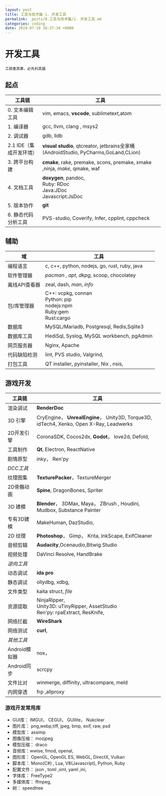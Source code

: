 ```yaml
---
layout: post
title: 工具与技术篇-1. 开发工具
permalink: _posts/0.工具与技术篇/1. 开发工具.md
categories: coding
date: 2019-07-18 18:37:34 +0800
---
```

# 开发工具

    工欲善其事，必先利其器

## 起点

工具链 | 工具
--- | ---
0.  文本编辑工具 | vim, emacs, **vscode**, sublimetext,atom
1.  编译器 | gcc, llvm, clang , msys2
2.  调试器 | gdb, lldb 
2.1 IDE（集成开发环境） | **visual studio**, qtcreator, jetbrains全家桶(AndroidStudio, PyCharms,GoLand,CLion)
3. 跨平台构建 | **cmake**, rake, premake, scons, premake, xmake ,ninja, *make*, qmake, waf
4. 文档工具 | **doxygen**, pandoc, <br>Ruby: RDoc<br>Java:JDoc<br>Javascript:JsDoc
5. 版本协作 | **git**
6. 静态代码分析工具| PVS-studio, Coverify, Infer, cpplint, cppcheck

## 辅助
域 | 工具
--- | --- 
编程语言 | c, c++, python, nodejs, go, rust, ruby, java
软件管理器 | *pacman* , *apt*, *dkpg*, scoop, chocolatey
离线API查看器 | zeal, dash, *man*, *info*
包/库管理器 | C++: vcpkg, connan<br>Python: pip<br>nodejs:npm<br>Ruby:gem<br>Rust:cargo
数据库 | MySQL/Mariadb, Postgresql, Redis,Sqlite3
数据库工具 | HediSql, Syslog, MySQL workbench, pgAdmin
网页服务器 | Nginx, Apache
代码缺陷检测 | lint, PVS studio, Valgrind, 
打包工具 | QT installer, pyinstaller, Nix , nsis,

## 游戏开发

工具链 | 工具
--- | ---
渲染调试 | **RenderDoc**
3D 引擎 | CryEngine， **UnrealEngine**， Unity3D, Torque3D, idTech4, Xenko, Open X-Ray, Leadwerks
2D开发引擎 | CoronaSDK, Cocos2dx, **Godot**， love2d, Defold, 
工具制作 | **Qt**, Electron, ReactNative 
剧情原型 | inky， Ren'py
*DCC工具* | 
纹理图集 | **TexturePacker**，TextureMerger
2D骨骼动画 | **Spine**, DragonBones, Spriter
3D 建模 | **Blender**， 3DMax, Maya， ZBrush , Houdini, Mudbox, Substance Painter
专有3D建模 | MakeHuman, DazStudio,
2D 纹理 | **Photoshop**， Gimp， Krita, InkScape, ExifCleaner 
音频剪辑 | **Audacity**,Ocenaudio,Bitwig Studio
视频处理 | DaVinci Resolve, HandBrake
*逆向工具* | 
动态调试 | **ida pro**
静态调试 | ollydbg, xdbg, 
文件类型 | kaita struct, *file*
资源提取 | NinjaRipper, <br>Unity3D: uTinyRipper, AssetStudio<br>Ren'py: rpaExtract, ResKnife, 
网络拦截 | **WireShark**
网络测试 | **curl**,
*其他工具* | 
Android模拟器 | nox， 
Android同步 | scrcpy
文件比对 | winmerge, diffinity, ultracompare, meld
内网穿透 | frp ,allproxy


### 游戏开发常用库
- GUI库： IMGUI， CEGUI， GUIlite， Nukclear
- 图片库： png,webp,tiff, jpeg, bmp, exif, raw, psd
- 模型库： assimp
- 图像压缩： mozjpeg
- 模型压缩： draco
- 音频库：wwise, fmod, openal, 
- 图形库： OpenGL, OpenGL ES, WebGL, DirectX, Vulkan
- 脚本库： Mono(C#) , Lua, V8(Javascript), Python, Ruby
- 配置文件： json , toml ,xml, yaml ,ini,
- 字体库： FreeType2
- 多媒体库： ffmpeg, 
- 树： speedtree
